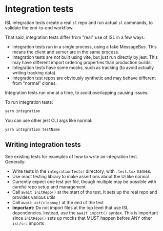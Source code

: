 # Integration tests

ISL integration tests create a real `sl` repo and run actual `sl` commands, to validate the end-to-end workflow.

That said, integration tests differ from "real" use of ISL in a few ways:

- Integration tests run in a single process, using a fake MessageBus. This means the client and server are in the same process.
- Integration tests are not built using vite, but just run directly by jest. This may have different import ordering properties than production builds.
- Integration tests have some mocks, such as tracking (to avoid actually writing tracking data)
- Integration test repos are obviously synthetic and may behave different from "normal" clones.

Integration tests run one at a time, to avoid overlapping causing issues.

To run Integration tests:

```sh
yarn integration
```

You can use other jest CLI args like normal:

```sh
yarn integration testName
```

## Writing integration tests

See existing tests for examples of how to write an integration test.
Generally:

- Write tests in the `integrationTests/` directory, with `.test.tsx` names.
- Use react testing library to make assertions about the UI like normal
- Currently expect one test per file, though multiple may be possible with careful repo setup and management
- Call `await initRepo()` at the start of the test. It sets up the real repo and provides various utils
- Call `await act(cleanup)` at the end of the test
- **Important:** Do not import files at the top level that use ISL dependencies. Instead, use the `await import()` syntax. This is important since `initRepo()` sets up mocks that MUST happen before ANY other `isl/src` imports
